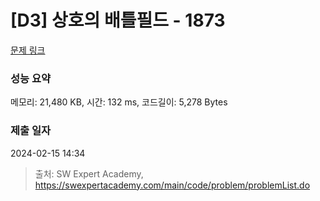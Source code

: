 # [D3] 상호의 배틀필드 - 1873 

[문제 링크](https://swexpertacademy.com/main/code/problem/problemDetail.do?contestProbId=AV5LyE7KD2ADFAXc) 

### 성능 요약

메모리: 21,480 KB, 시간: 132 ms, 코드길이: 5,278 Bytes

### 제출 일자

2024-02-15 14:34



> 출처: SW Expert Academy, https://swexpertacademy.com/main/code/problem/problemList.do